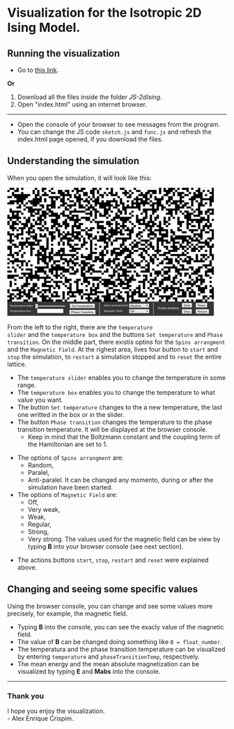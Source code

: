 # Visualization for the Isotropic 2D Ising Model.
<h2> Running the visualization </h2>

- Go to [this link](https://alexenrique.github.io/IC-alex/JS-2dIsing/).

**Or**

1. Download all the files inside the folder *JS-2dIsing*.
2. Open "index.html" using an internet browser.

<hr />

- Open the console of your browser to see messages from the program.
- You can change the JS code <code>sketch.js</code> and <code>func.js</code> and refresh the index.html page opened, if you download the files.

<h2> Understanding the simulation </h2>

When you open the simulation, it will look like this:

<img src="https://github.com/AlexEnrique/IC-alex/blob/IsingJS-v1.2/IsingVS.png?raw=true" alt="2D-Ising" title="2D Ising Simulation" class="center" />

From the left to the right, there are the <code>temperature slider</code> and the <code>temperature box</code> and the buttons <code>Set temperature</code> and <code>Phase transition</code>. On the middle part, there existis optins for the <code>Spins arrangment</code> and the <code>Magnetic Field</code>. At the righest area, lives four button to <code>start</code> and <code>stop</code> the simulation, to <code>restart</code> a simulation stopped and to <code>reset</code> the entire lattice.

* The <code>temperature slider</code> enables you to change the temperature in some range. 
* The <code>temperature box</code> enables you to change the temperature to what value you want.
* The button <code>Set temperature</code> changes to the a new temperature, the last one writted in the box or in the slider.
* The button <code>Phase transition</code> changes the temperature to the phase transition temperature. It will be displayed at the browser console.
  + Keep in mind that the Boltzmann constant and the coupling term of the Hamiltonian are set to 1.

+ The options of <code>Spins arrangment</code> are:
  - Random,
  - Paralel,
  - Anti-paralel. 
It can be changed any momento, during or after the simulation have been started.
+ The options of <code>Magnetic Field</code> are:
  - Off,
  - Very weak,
  - Weak,
  - Regular,
  - Strong,
  - Very strong.
The values used for the magnetic field can be view by typing **B** into your browser console (see next section).

* The actions buttons <code>start</code>, <code>stop</code>, <code>restart</code> and <code>reset</code> were explained above. 
  
<h2>Changing and seeing some specific values</h2>
Using the browser console, you can change and see some values more precisely, for example, the magnetic field.
  
* Typing **B** into the console, you can see the exacly value of the magnetic field. 
* The value of **B** can be changed doing something like <code>B = float_number</code>.
* The temperatura and the phase transition temperature can be visualized by entering <code>temperature</code> and <code>phaseTransitionTemp</code>, respectively. 
* The mean energy and the mean absolute magnetization can be visualized by typing **E** and **Mabs** into the console.
 
<hr />
<h3>Thank you</h3>
I hope you enjoy the visualization. 
<br />
- Alex Enrique Crispim.

